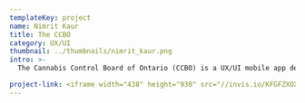 ```yaml
---
templateKey: project
name: Nimrit Kaur
title: The CCBO
category: UX/UI
thumbnail: ../thumbnails/nimrit_kaur.png
intro: >-
  The Cannabis Control Board of Ontario (CCBO) is a UX/UI mobile app design which educates users with the resources to research, explore and learn about everything marijuana. Some features include; able to filter through strains targeting specific moods, activities and medical symptoms, creating a personalized profile, providing learning resources, managing your prescriptions and making purchases.

project-link: <iframe width="438" height="930" src="//invis.io/KFGFZXOXC6R" frameborder="0" allowfullscreen></iframe>
---
```

